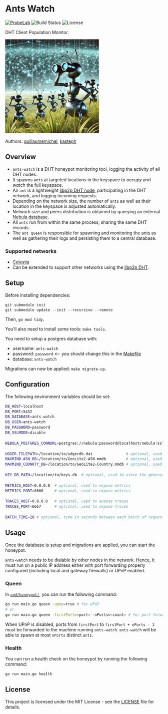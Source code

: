# Ants Watch

[![ProbeLab](https://img.shields.io/badge/made%20by-ProbeLab-blue.svg)](https://probelab.io)
![Build Status](https://img.shields.io/github/actions/workflow/status/probe-lab/ants-watch/ci.yml?branch=main)
![License](https://img.shields.io/github/license/probe-lab/ants-watch)

DHT Client Population Monitor.

<img src="./resources/ants.png" alt="Ants Watch" height="300"/>

Authors: [guillaumemichel](https://github.com/guillaumemichel), [kasteph](https://github.com/kasteph)

## Overview

* `ants-watch` is a DHT honeypot monitoring tool, logging the activity of all DHT nodes.
* It spawns `ants` at targeted locations in the keyspace to _occupy_ and _watch_ the full keyspace.
* An `ant` is a lightweight [libp2p DHT node](https://github.com/libp2p/go-libp2p-kad-dht), participating in the DHT network, and logging incoming requests.
* Depending on the network size, the number of `ants` as well as their location in the keyspace is adjusted automatically.
* Network size and peers distribution is obtained by querying an external [Nebula database](https://github.com/dennis-tra/nebula).
* All `ants` run from within the same process, sharing the same DHT records.
* The `ant queen` is responsible for spawning and monitoring the ants as well as gathering their logs and persisting them to a central database.

### Supported networks

* [Celestia](https://celestia.org/)
* Can be extended to support other networks using the [libp2p DHT](https://github.com/libp2p/specs/tree/master/kad-dht).

## Setup

Before installing dependencies:

``` shell
git submodule init
git submodule update --init --recursive --remote
```

Then, `go mod tidy`.

You'll also need to install some tools: `make tools`.

You need to setup a postgres database with:

* username: `ants-watch`
* password: `password` <-- you should change this in the [Makefile](./Makefile)
* database: `ants-watch`

Migrations can now be applied: `make migrate-up`.

## Configuration

The following environment variables should be set:

```sh
DB_HOST=localhost
DB_PORT=5432
DB_DATABASE=ants-watch
DB_USER=ants-watch
DB_PASSWORD=password
DB_SSLMODE=disable

NEBULA_POSTGRES_CONNURL=postgres://nebula:password@localhost/nebula?sslmode=disable

UDGER_FILEPATH=/location/to/udgerdb.dat               # optional, used to detect datacenters
MAXMIND_ASN_DB=/location/to/GeoLite2-ASN.mmdb         # optional, used to extract ASN from IP
MAXMIND_COUNRTY_DB=/location/to/GeoLite2-Country.mmdb # optional, used to extract country from IP

KEY_DB_PATH=/location/to/keys.db  # optional, used to store the generated libp2p keys

METRICS_HOST=0.0.0.0  # optional, used to expose metrics
METRICS_PORT=6666     # optional, used to expose metrics

TRACES_HOST=0.0.0.0   # optional, used to expose traces
TRACES_PORT=6667      # optional, used to expose traces

BATCH_TIME=20 # optional, time in seconds between each batch of requests
```

## Usage

Once the database is setup and migrations are applied, you can start the honeypot.

`ants-watch` needs to be dialable by other nodes in the network. Hence, it must run on a public IP address either with port forwarding properly configured (including local and gateway firewalls) or UPnP enabled.

### Queen

In [`cmd/honeypot/`](./cmd/honeypot/), you can run the following command:

```sh
go run main.go queen -upnp=true # for UPnP
# or
go run main.go queen -firstPort=<port> -nPorts=<count> # for port forwarding
```

When UPnP is disabled, ports from `firstPort` to `firstPort + nPorts - 1` must be forwarded to the machine running `ants-watch`. `ants-watch` will be able to spawn at most `nPorts` distinct `ants`.

### Health

You can run a health check on the honeypot by running the following command:

```sh
go run main.go health
```

## License

This project is licensed under the MIT License - see the [LICENSE](./LICENSE) file for details.
